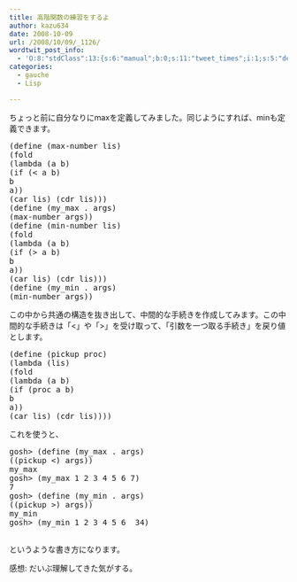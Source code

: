```yaml
---
title: 高階関数の練習をするよ
author: kazu634
date: 2008-10-09
url: /2008/10/09/_1126/
wordtwit_post_info:
  - 'O:8:"stdClass":13:{s:6:"manual";b:0;s:11:"tweet_times";i:1;s:5:"delay";i:0;s:7:"enabled";i:1;s:10:"separation";s:2:"60";s:7:"version";s:3:"3.7";s:14:"tweet_template";b:0;s:6:"status";i:2;s:6:"result";a:0:{}s:13:"tweet_counter";i:2;s:13:"tweet_log_ids";a:1:{i:0;i:4329;}s:9:"hash_tags";a:0:{}s:8:"accounts";a:1:{i:0;s:7:"kazu634";}}'
categories:
  - gauche
  - Lisp

---
```

<div class="section">
<p>
    ちょっと前に自分なりにmaxを定義してみました。同じようにすれば、minも定義できます。
</p>
  
<pre class="syntax-highlight">
<span class="synSpecial">(</span>define <span class="synSpecial">(</span>max-number lis<span class="synSpecial">)</span>
<span class="synSpecial">(</span>fold
<span class="synSpecial">(</span><span class="synStatement">lambda</span> <span class="synSpecial">(</span>a b<span class="synSpecial">)</span>
<span class="synSpecial">(</span><span class="synStatement">if</span> <span class="synSpecial">(</span><span class="synStatement">&#60;</span> a b<span class="synSpecial">)</span>
b
a<span class="synSpecial">))</span>
<span class="synSpecial">(</span><span class="synStatement">car</span> lis<span class="synSpecial">)</span> <span class="synSpecial">(</span><span class="synStatement">cdr</span> lis<span class="synSpecial">)))</span>
<span class="synSpecial">(</span>define <span class="synSpecial">(</span>my_max<span class="synStatement"> . </span>args<span class="synSpecial">)</span>
<span class="synSpecial">(</span>max-number args<span class="synSpecial">))</span>
<span class="synSpecial">(</span>define <span class="synSpecial">(</span>min-number lis<span class="synSpecial">)</span>
<span class="synSpecial">(</span>fold
<span class="synSpecial">(</span><span class="synStatement">lambda</span> <span class="synSpecial">(</span>a b<span class="synSpecial">)</span>
<span class="synSpecial">(</span><span class="synStatement">if</span> <span class="synSpecial">(</span><span class="synStatement">&#62;</span> a b<span class="synSpecial">)</span>
b
a<span class="synSpecial">))</span>
<span class="synSpecial">(</span><span class="synStatement">car</span> lis<span class="synSpecial">)</span> <span class="synSpecial">(</span><span class="synStatement">cdr</span> lis<span class="synSpecial">)))</span>
<span class="synSpecial">(</span>define <span class="synSpecial">(</span>my_min<span class="synStatement"> . </span>args<span class="synSpecial">)</span>
<span class="synSpecial">(</span>min-number args<span class="synSpecial">))</span>
</pre>
  
<p>
    この中から共通の構造を抜き出して、中間的な手続きを作成してみます。この中間的な手続きは「<」や「>」を受け取って、「引数を一つ取る手続き」を戻り値とします。
</p>
  
<pre class="syntax-highlight">
<span class="synSpecial">(</span>define <span class="synSpecial">(</span>pickup proc<span class="synSpecial">)</span>
<span class="synSpecial">(</span><span class="synStatement">lambda</span> <span class="synSpecial">(</span>lis<span class="synSpecial">)</span>
<span class="synSpecial">(</span>fold
<span class="synSpecial">(</span><span class="synStatement">lambda</span> <span class="synSpecial">(</span>a b<span class="synSpecial">)</span>
<span class="synSpecial">(</span><span class="synStatement">if</span> <span class="synSpecial">(</span>proc a b<span class="synSpecial">)</span>
b
a<span class="synSpecial">))</span>
<span class="synSpecial">(</span><span class="synStatement">car</span> lis<span class="synSpecial">)</span> <span class="synSpecial">(</span><span class="synStatement">cdr</span> lis<span class="synSpecial">))))</span>
</pre>
  
<p>
    これを使うと、
</p>
  
<pre class="syntax-highlight">
gosh&#62; <span class="synSpecial">(</span>define <span class="synSpecial">(</span>my_max<span class="synStatement"> . </span>args<span class="synSpecial">)</span>
<span class="synSpecial">((</span>pickup <span class="synStatement">&#60;</span><span class="synSpecial">)</span> args<span class="synSpecial">))</span>
my_max
gosh&#62; <span class="synSpecial">(</span>my_max <span class="synConstant">1</span> <span class="synConstant">2</span> <span class="synConstant">3</span> <span class="synConstant">4</span> <span class="synConstant">5</span> <span class="synConstant">6</span> <span class="synConstant">7</span><span class="synSpecial">)</span>
<span class="synConstant">7</span>
gosh&#62; <span class="synSpecial">(</span>define <span class="synSpecial">(</span>my_min<span class="synStatement"> . </span>args<span class="synSpecial">)</span>
<span class="synSpecial">((</span>pickup <span class="synStatement">&#62;</span><span class="synSpecial">)</span> args<span class="synSpecial">))</span>
my_min
gosh&#62; <span class="synSpecial">(</span>my_min <span class="synConstant">1</span> <span class="synConstant">2</span> <span class="synConstant">3</span> <span class="synConstant">4</span> <span class="synConstant">5</span> <span class="synConstant">6</span> <span class="synConstant"></span> <span class="synConstant">34</span><span class="synSpecial">)</span>
<span class="synConstant"></span>
</pre>
  
<p>
    というような書き方になります。
</p>
  
<p>
    感想: だいぶ理解してきた気がする。
</p>
</div>